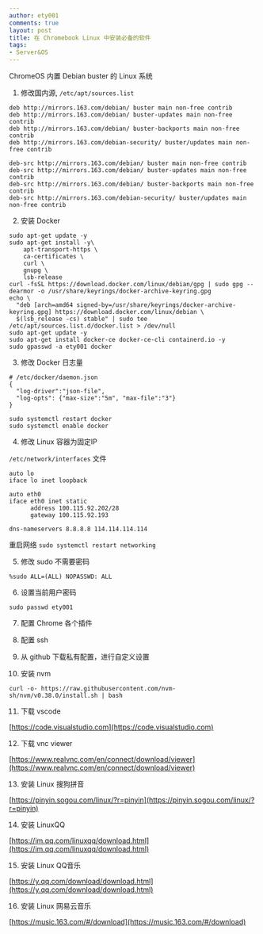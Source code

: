 ```yaml
---
author: ety001
comments: true
layout: post
title: 在 Chromebook Linux 中安装必备的软件
tags:
- Server&OS
---
```


ChromeOS 内置 Debian buster 的 Linux 系统

1. 修改国内源, `/etc/apt/sources.list`
```
deb http://mirrors.163.com/debian/ buster main non-free contrib
deb http://mirrors.163.com/debian/ buster-updates main non-free contrib
deb http://mirrors.163.com/debian/ buster-backports main non-free contrib
deb http://mirrors.163.com/debian-security/ buster/updates main non-free contrib

deb-src http://mirrors.163.com/debian/ buster main non-free contrib
deb-src http://mirrors.163.com/debian/ buster-updates main non-free contrib
deb-src http://mirrors.163.com/debian/ buster-backports main non-free contrib
deb-src http://mirrors.163.com/debian-security/ buster/updates main non-free contrib
```

2. 安装 Docker
```
sudo apt-get update -y
sudo apt-get install -y\
    apt-transport-https \
    ca-certificates \
    curl \
    gnupg \
    lsb-release
curl -fsSL https://download.docker.com/linux/debian/gpg | sudo gpg --dearmor -o /usr/share/keyrings/docker-archive-keyring.gpg
echo \
  "deb [arch=amd64 signed-by=/usr/share/keyrings/docker-archive-keyring.gpg] https://download.docker.com/linux/debian \
  $(lsb_release -cs) stable" | sudo tee /etc/apt/sources.list.d/docker.list > /dev/null
sudo apt-get update -y
sudo apt-get install docker-ce docker-ce-cli containerd.io -y
sudo gpasswd -a ety001 docker
```

3. 修改 Docker 日志量

```
# /etc/docker/daemon.json
{
  "log-driver":"json-file",
  "log-opts": {"max-size":"5m", "max-file":"3"}
}
```

```
sudo systemctl restart docker
sudo systemctl enable docker
```

4. 修改 Linux 容器为固定IP

`/etc/network/interfaces` 文件

```
auto lo
iface lo inet loopback

auto eth0
iface eth0 inet static
      address 100.115.92.202/28
      gateway 100.115.92.193

dns-nameservers 8.8.8.8 114.114.114.114
```

重启网络 `sudo systemctl restart networking`

5. 修改 sudo 不需要密码

```
%sudo ALL=(ALL) NOPASSWD: ALL
```

6. 设置当前用户密码

```
sudo passwd ety001
```

7. 配置 Chrome 各个插件

8. 配置 ssh

9. 从 github 下载私有配置，进行自定义设置

10. 安装 nvm

```
curl -o- https://raw.githubusercontent.com/nvm-sh/nvm/v0.38.0/install.sh | bash
```

11. 下载 vscode

[https://code.visualstudio.com](https://code.visualstudio.com)

12. 下载 vnc viewer

[https://www.realvnc.com/en/connect/download/viewer](https://www.realvnc.com/en/connect/download/viewer)

13. 安装 Linux 搜狗拼音

[https://pinyin.sogou.com/linux/?r=pinyin](https://pinyin.sogou.com/linux/?r=pinyin)

14. 安装 LinuxQQ

[https://im.qq.com/linuxqq/download.html](https://im.qq.com/linuxqq/download.html)

15. 安装 Linux QQ音乐

[https://y.qq.com/download/download.html](https://y.qq.com/download/download.html)

16. 安装 Linux 网易云音乐

[https://music.163.com/#/download](https://music.163.com/#/download)
